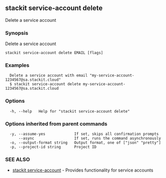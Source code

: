 ## stackit service-account delete

Delete a service account

### Synopsis

Delete a service account

```
stackit service-account delete EMAIL [flags]
```

### Examples

```
  Delete a service account with email "my-service-account-1234567@sa.stackit.cloud"
  $ stackit service-account delete my-service-account-1234567@sa.stackit.cloud
```

### Options

```
  -h, --help   Help for "stackit service-account delete"
```

### Options inherited from parent commands

```
  -y, --assume-yes             If set, skips all confirmation prompts
      --async                  If set, runs the command asynchronously
  -o, --output-format string   Output format, one of ["json" "pretty"]
  -p, --project-id string      Project ID
```

### SEE ALSO

* [stackit service-account](./stackit_service-account.md)	 - Provides functionality for service accounts

